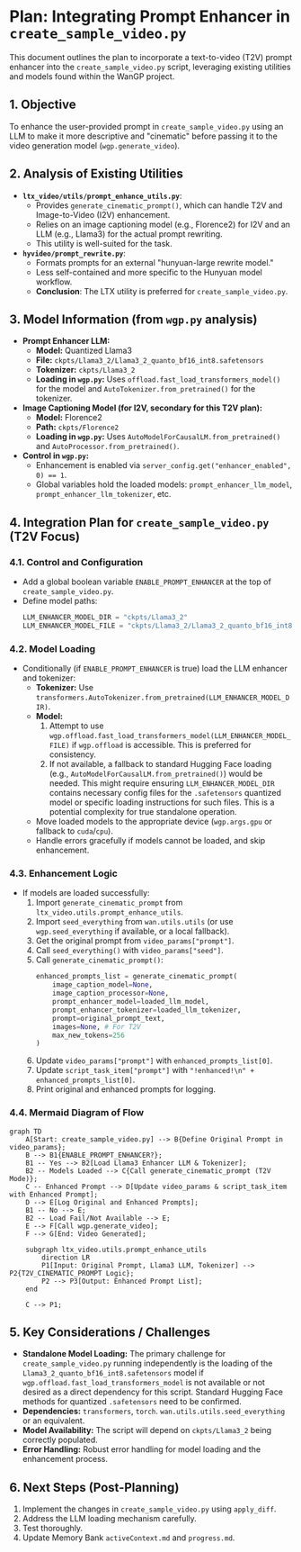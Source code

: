 # Plan: Integrating Prompt Enhancer in `create_sample_video.py`

This document outlines the plan to incorporate a text-to-video (T2V) prompt enhancer into the `create_sample_video.py` script, leveraging existing utilities and models found within the WanGP project.

## 1. Objective

To enhance the user-provided prompt in `create_sample_video.py` using an LLM to make it more descriptive and "cinematic" before passing it to the video generation model (`wgp.generate_video`).

## 2. Analysis of Existing Utilities

*   **`ltx_video/utils/prompt_enhance_utils.py`**:
    *   Provides `generate_cinematic_prompt()`, which can handle T2V and Image-to-Video (I2V) enhancement.
    *   Relies on an image captioning model (e.g., Florence2) for I2V and an LLM (e.g., Llama3) for the actual prompt rewriting.
    *   This utility is well-suited for the task.
*   **`hyvideo/prompt_rewrite.py`**:
    *   Formats prompts for an external "hunyuan-large rewrite model."
    *   Less self-contained and more specific to the Hunyuan model workflow.
    *   **Conclusion**: The LTX utility is preferred for `create_sample_video.py`.

## 3. Model Information (from `wgp.py` analysis)

*   **Prompt Enhancer LLM:**
    *   **Model:** Quantized Llama3
    *   **File:** `ckpts/Llama3_2/Llama3_2_quanto_bf16_int8.safetensors`
    *   **Tokenizer:** `ckpts/Llama3_2`
    *   **Loading in `wgp.py`:** Uses `offload.fast_load_transformers_model()` for the model and `AutoTokenizer.from_pretrained()` for the tokenizer.
*   **Image Captioning Model (for I2V, secondary for this T2V plan):**
    *   **Model:** Florence2
    *   **Path:** `ckpts/Florence2`
    *   **Loading in `wgp.py`:** Uses `AutoModelForCausalLM.from_pretrained()` and `AutoProcessor.from_pretrained()`.
*   **Control in `wgp.py`:**
    *   Enhancement is enabled via `server_config.get("enhancer_enabled", 0) == 1`.
    *   Global variables hold the loaded models: `prompt_enhancer_llm_model`, `prompt_enhancer_llm_tokenizer`, etc.

## 4. Integration Plan for `create_sample_video.py` (T2V Focus)

### 4.1. Control and Configuration

*   Add a global boolean variable `ENABLE_PROMPT_ENHANCER` at the top of `create_sample_video.py`.
*   Define model paths:
    ```python
    LLM_ENHANCER_MODEL_DIR = "ckpts/Llama3_2"
    LLM_ENHANCER_MODEL_FILE = "ckpts/Llama3_2/Llama3_2_quanto_bf16_int8.safetensors"
    ```

### 4.2. Model Loading

*   Conditionally (if `ENABLE_PROMPT_ENHANCER` is true) load the LLM enhancer and tokenizer:
    *   **Tokenizer:** Use `transformers.AutoTokenizer.from_pretrained(LLM_ENHANCER_MODEL_DIR)`.
    *   **Model:**
        1.  Attempt to use `wgp.offload.fast_load_transformers_model(LLM_ENHANCER_MODEL_FILE)` if `wgp.offload` is accessible. This is preferred for consistency.
        2.  If not available, a fallback to standard Hugging Face loading (e.g., `AutoModelForCausalLM.from_pretrained()`) would be needed. This might require ensuring `LLM_ENHANCER_MODEL_DIR` contains necessary config files for the `.safetensors` quantized model or specific loading instructions for such files. This is a potential complexity for true standalone operation.
    *   Move loaded models to the appropriate device (`wgp.args.gpu` or fallback to `cuda`/`cpu`).
    *   Handle errors gracefully if models cannot be loaded, and skip enhancement.

### 4.3. Enhancement Logic

*   If models are loaded successfully:
    1.  Import `generate_cinematic_prompt` from `ltx_video.utils.prompt_enhance_utils`.
    2.  Import `seed_everything` from `wan.utils.utils` (or use `wgp.seed_everything` if available, or a local fallback).
    3.  Get the original prompt from `video_params["prompt"]`.
    4.  Call `seed_everything()` with `video_params["seed"]`.
    5.  Call `generate_cinematic_prompt()`:
        ```python
        enhanced_prompts_list = generate_cinematic_prompt(
            image_caption_model=None,
            image_caption_processor=None,
            prompt_enhancer_model=loaded_llm_model,
            prompt_enhancer_tokenizer=loaded_llm_tokenizer,
            prompt=original_prompt_text,
            images=None, # For T2V
            max_new_tokens=256
        )
        ```
    6.  Update `video_params["prompt"]` with `enhanced_prompts_list[0]`.
    7.  Update `script_task_item["prompt"]` with `"!enhanced!\n" + enhanced_prompts_list[0]`.
    8.  Print original and enhanced prompts for logging.

### 4.4. Mermaid Diagram of Flow

```mermaid
graph TD
    A[Start: create_sample_video.py] --> B{Define Original Prompt in video_params};
    B --> B1{ENABLE_PROMPT_ENHANCER?};
    B1 -- Yes --> B2[Load Llama3 Enhancer LLM & Tokenizer];
    B2 -- Models Loaded --> C{Call generate_cinematic_prompt (T2V Mode)};
    C -- Enhanced Prompt --> D[Update video_params & script_task_item with Enhanced Prompt];
    D --> E[Log Original and Enhanced Prompts];
    B1 -- No --> E;
    B2 -- Load Fail/Not Available --> E;
    E --> F[Call wgp.generate_video];
    F --> G[End: Video Generated];

    subgraph ltx_video.utils.prompt_enhance_utils
        direction LR
        P1[Input: Original Prompt, Llama3 LLM, Tokenizer] --> P2{T2V_CINEMATIC_PROMPT Logic};
        P2 --> P3[Output: Enhanced Prompt List];
    end

    C --> P1;
```

## 5. Key Considerations / Challenges

*   **Standalone Model Loading:** The primary challenge for `create_sample_video.py` running independently is the loading of the `Llama3_2_quanto_bf16_int8.safetensors` model if `wgp.offload.fast_load_transformers_model` is not available or not desired as a direct dependency for this script. Standard Hugging Face methods for quantized `.safetensors` need to be confirmed.
*   **Dependencies:** `transformers`, `torch`. `wan.utils.utils.seed_everything` or an equivalent.
*   **Model Availability:** The script will depend on `ckpts/Llama3_2` being correctly populated.
*   **Error Handling:** Robust error handling for model loading and the enhancement process.

## 6. Next Steps (Post-Planning)

1.  Implement the changes in `create_sample_video.py` using `apply_diff`.
2.  Address the LLM loading mechanism carefully.
3.  Test thoroughly.
4.  Update Memory Bank `activeContext.md` and `progress.md`.